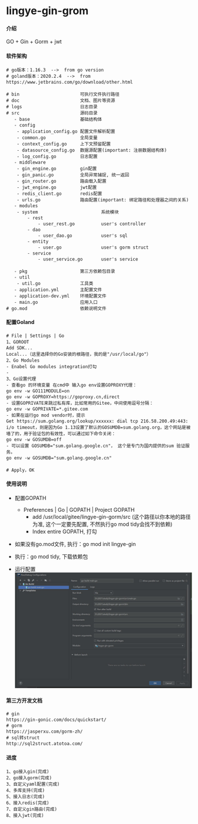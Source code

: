 # lingye-gin-grom

#### 介绍
GO + Gin + Gorm + jwt

#### 软件架构
```text
# go版本：1.16.3  -->  from go version
# goland版本：2020.2.4  -->  from https://www.jetbrains.com/go/download/other.html

# bin                       可执行文件执行路径
# doc                       文档、图片等资源
# logs                      日志目录
# src                       源码目录
   - base                   基础结构体
   - config                 
    - application_config.go 配置文件解析配置
    - common.go             全局变量
    - context_config.go     上下文预留配置
    - datasource_config.go  数据源配置(important: 注册数据结构体)
    - log_config.go         日志配置
   - middleware             
    - gin_engine.go         gin配置
    - gin_panic.go          全局异常捕捉, 统一返回
    - gin_router.go         路由载入配置
    - jwt_engine.go         jwt配置
    - redis_client.go       redis配置
    - urls.go               路由配置(important: 绑定路径和处理器之间的关系)
   - modules                
    - system                        系统模块
        - rest
            - user_rest.go          user's controller
        - dao                    
            - user_dao.go           user's sql
        - entity
            - user.go               user's gorm struct  
        - service
            - user_service.go       user's service                
            
   - pkg                    第三方依赖包目录
   - util
    - util.go               工具类
   - application.yml        主配置文件
   - application-dev.yml    环境配置文件   
   - main.go                应用入口
# go.mod                    依赖说明文件
```

#### 配置Goland
```text
# File | Settings | Go
1、GOROOT
Add SDK...
Local...（这里选择你的Go安装的根路径，我的是"/usr/local/go"）
2、Go Modules
- Enabel Go modules integration打勾
- 
3、Go设置代理
- 查看go 的环境变量 在cmd中 输入go env设置GOPROXY代理：
go env -w GO111MODULE=on
go env -w GOPROXY=https://goproxy.cn,direct
- 设置GOPRIVATE来跳过私有库，比如常用的Gitee，中间使用逗号分隔：
go env -w GOPRIVATE=*.gitee.com
- 如果在运行go mod vendor时，提示Get https://sum.golang.org/lookup/xxxxxx: dial tcp 216.58.200.49:443: i/o timeout，则是因为Go 1.13设置了默认的GOSUMDB=sum.golang.org，这个网站是被墙了的，用于验证包的有效性，可以通过如下命令关闭：
go env -w GOSUMDB=off
- 可以设置 GOSUMDB="sum.golang.google.cn"， 这个是专门为国内提供的sum 验证服务。
go env -w GOSUMDB="sum.golang.google.cn"

# Apply，OK
```

#### 使用说明
- 配置GOPATH
  - Preferences | Go | GOPATH | Project GOPATH
    - add /usr/local/gitee/lingye-gin-gorm/src (这个路径以你本地的路径为准, 这个一定要先配置, 不然执行go mod tidy会找不到依赖)
    - Index entire GOPATH, 打勾
    
- 如果没有go.mod文件, 执行：go mod init lingye-gin
- 执行：go mod tidy, 下载依赖包
- 运行配置
![avatar](./doc/images/build_config.jpg)

#### 第三方开发文档
```
# gin
https://gin-gonic.com/docs/quickstart/
# gorm
https://jasperxu.com/gorm-zh/
# sql转struct
http://sql2struct.atotoa.com/
```

#### 进度
```text
1、go接入gin(完成)
2、go接入gorm(完成)
3、自定义yaml配置(完成)
4、多库支持(完成)
5、接入日志(完成)
6、接入redis(完成)
7、自定义gin路由(完成)
8、接入jwt(完成)
```